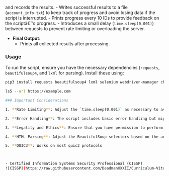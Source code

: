 and records the results.
     - Writes successful results to a file (`account_info.txt`) to keep track of progress and avoid losing data if the script is interrupted.
     - Prints progress every 10 IDs to provide feedback on the scriptâ€™s progress.
     - Introduces a small delay (`time.sleep(0.001)`) between requests to prevent rate limiting or overloading the server.
   - **Final Output**:
     - Prints all collected results after processing.

### Usage

To run the script, ensure you have the necessary dependencies (`requests`, `beautifulsoup4`, and `lxml` for parsing). Install these using:

```sh
pip3 install requests beautifulsoup4 lxml selenium webdriver-manager chrome-driver
```

```sh
ls5 --url https://example.com

### Important Considerations

1. **Rate Limiting**: Adjust the `time.sleep(0.001)` as necessary to avoid hitting rate limits imposed by the website. This delay might need to be increased based on the websiteâ€™s policies.

2. **Error Handling**: The script includes basic error handling but might need additional checks or refinements based on specific website responses or errors.

3. **Legality and Ethics**: Ensure that you have permission to perform this kind of access check and data extraction, as scraping and automated data collection can violate terms of service or legal regulations. Use responsibly and ethically.

4. **HTML Parsing**: Adjust the BeautifulSoup selectors based on the actual HTML structure of the target website. The `span` tag with class `username` and the email regex are placeholders and may need modification based on real content.

5. **QUIC3**: Works on most quic3 protocols



- Certified Information Systems Security Professional (CISSP)
![CISSP](https://raw.githubusercontent.com/DeadmanXXXII/Curriculum-Vitae/main/CISSP.png)

